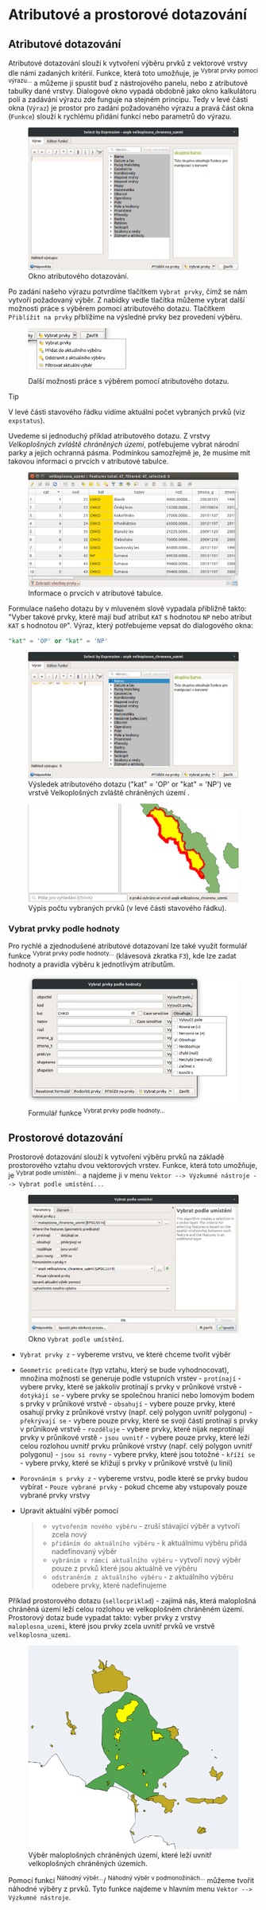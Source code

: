 # Atributové a prostorové dotazování

## Atributové dotazování

Atributové dotazování slouží k vytvoření výběru prvků z vektorové vrstvy
dle námi zadaných kritérií. Funkce, která toto umožňuje, je <sup>Vybrat
prvky pomocí výrazu...</sup> a můžeme ji spustit buď z nástrojového
panelu, nebo z atributové tabulky dané vrstvy. Dialogové okno vypadá
obdobně jako okno kalkulátoru polí a zadávání výrazu zde funguje na
stejném principu. Tedy v levé části okna (`Výraz`) je prostor pro zadání
požadovaného výrazu a pravá část okna (`Funkce`) slouží k rychlému
přidání funkcí nebo parametrů do výrazu.

<figure>
<img src="images/select_exp.png" alt="images/select_exp.png" />
<figcaption>Okno atributového dotazování.</figcaption>
</figure>

Po zadání našeho výrazu potvrdíme tlačítkem `Vybrat prvky`, čímž se nám
vytvoří požadovaný výběr. Z nabídky vedle tlačítka můžeme vybrat další
možnosti práce s výběrem pomocí atributového dotazu. Tlačítkem
`Přiblížit na prvky` přblížíme na výsledné prvky bez provedení výběru.

<figure>
<img src="images/select_exp_fun.png" width="200"
alt="images/select_exp_fun.png" />
<figcaption>Další možnosti práce s výběrem pomocí atributového
dotazu.</figcaption>
</figure>

> [!TIP]
> V levé části stavového řádku vidíme aktuální počet vybraných prvků
> (viz `expstatus`).

Uvedeme si jednoduchý příklad atributového dotazu. Z vrstvy
*Velkoplošných zvláště chráněných území*, potřebujeme vybrat národní
parky a jejich ochranná pásma. Podmínkou samozřejmě je, že musíme mít
takovou informaci o prvcích v atributové tabulce.

<figure>
<img src="images/select_exp_vzchu_at.png"
alt="images/select_exp_vzchu_at.png" />
<figcaption>Informace o prvcích v atributové tabulce.</figcaption>
</figure>

Formulace našeho dotazu by v mluveném slově vypadala přibližně takto:
"Vyber takové prvky, které mají buď atribut `KAT` s hodnotou `NP` nebo
atribut `KAT` s hodnotou `OP`". Výraz, který potřebujeme vepsat do
dialogového okna:

``` sql
"kat" = 'OP' or "kat" = 'NP' 
```

<figure>
<img src="images/select_exp_vzchu.png" class="middle"
alt="images/select_exp_vzchu.png" />
<figcaption>Výsledek atributového dotazu ("kat" = 'OP' or "kat" = 'NP')
ve vrstvě Velkoplošných zvláště chráněných území .</figcaption>
</figure>

<div id="expstatus">

<figure>
<img src="images/select_exp_vzchu_status.png" class="middle"
alt="images/select_exp_vzchu_status.png" />
<figcaption>Výpis počtu vybraných prvků (v levé části stavového
řádku).</figcaption>
</figure>

</div>

### Vybrat prvky podle hodnoty

Pro rychlé a zjednodušené atributové dotazovaní lze také využít formulář
funkce <sup>Vybrat prvky podle hodnoty...</sup> (klávesová zkratka
`F3`), kde lze zadat hodnoty a pravidla výběru k jednotlivým atributům.

<figure>
<img src="images/select_att.png" class="middle"
alt="images/select_att.png" />
<figcaption>Formulář funkce <sup>Vybrat prvky podle
hodnoty...</sup></figcaption>
</figure>

## Prostorové dotazování

Prostorové dotazování slouží k vytvoření výběru prvků na základě
prostorového vztahu dvou vektorových vrstev. Funkce, která toto
umožňuje, je <sup>Vybrat podle umístění...</sup> a najdeme ji v menu
`Vektor --> Výzkumné nástroje --> Vybrat podle umístění...`

<figure>
<img src="images/select_by_location.png"
alt="images/select_by_location.png" />
<figcaption>Okno <code class="interpreted-text"
role="guilabel">Vybrat podle umístění</code>.</figcaption>
</figure>

- `Vybrat prvky z` - vybereme vrstvu, ve které chceme tvořit výběr

- `Geometric predicate` (typ vztahu, který se bude vyhodnocovat),
  množina možností se generuje podle vstupních vrstev - `protínají` -
  vybere prvky, které se jakkoliv protínají s prvky v průnikové vrstvě -
  `dotýkájí se` - vybere prvky se společnou hranicí nebo lomovým bodem s
  prvky v průnikové vrstvě - `obsahují` - vybere pouze prvky, které
  osahují prvky z průnikové vrstvy (např. celý polygon uvnitř
  polygonu) - `překrývají se` - vybere pouze prvky, které se svoji částí
  protínají s prvky v průnikové vrstvě - `rozděluje` - vybere prvky,
  které nijak neprotínají prvky v průnikové vrstě - `jsou uvnitř` -
  vybere pouze prvky, které leží celou rozlohou uvnitř prvku průnikové
  vrstvy (např. celý polygon uvnitř polygonu) - `jsou si rovny` - vybere
  prvky, které jsou totožné - `kříží se` - vybere prvky, které se
  křižují s prvky v průnikové vrstvě (u linií)

- `Porovnáním s prvky z` - vybereme vrstvu, podle které se prvky budou
  vybírat - `Pouze vybrané prvky` - pokud chceme aby vstupovaly pouze
  vybrané prvky vrstvy

- Upravit aktuální výběr pomocí

  > - `vytvořením nového výběru` - zruší stávající výběr a vytvoří zcela
  >   nový
  > - `přidáním do aktuálního výběru` - k aktuálnímu výběru přidá
  >   nadefinovaný výběr
  > - `vybráním v rámci aktuálního výběru` - vytvoří nový výběr pouze z
  >   prvků které jsou aktuálně ve výběru
  > - `odstraněním z aktuálního výběru` - z aktuálního výběru odebere
  >   prvky, které nadefinujeme

Příklad prostorového dotazu (`sellocpriklad`) - zajímá nás, která
maloplošná chráněná území leží celou rozlohou ve velkoplošném chráněném
území. Prostorový dotaz bude vypadat takto: vyber prvky z vrstvy
`maloplosna_uzemi`, které jsou prvky zcela uvnitř prvků ve vrstvě
`velkoplosna_uzemi`.

<div id="sellocpriklad">

<figure>
<img src="images/select_by_location_priklad.png"
alt="images/select_by_location_priklad.png" />
<figcaption>Výběr maloplošných chráněných území, které leží uvnitř
velkoplošných chráněných územích.</figcaption>
</figure>

</div>

<div class="noteadvanced">

Pomocí funkcí <sup>Náhodný výběr...</sup>/ <sup>Náhodný výběr v
podmonožinách...</sup> můžeme tvořit náhodné výběry z prvků. Tyto funkce
najdeme v hlavním menu `Vektor --> Výzkumné nástroje`.

</div>
